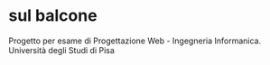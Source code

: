 # sul balcone
Progetto per esame di Progettazione Web - Ingegneria Informanica. Università degli Studi di Pisa

